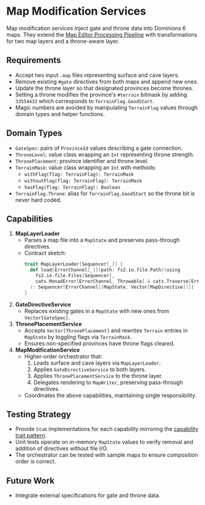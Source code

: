 # Map Modification Services

Map modification services inject gate and throne data into Dominions 6 maps. They extend the [Map Editor Processing Pipeline](map_editor_pipeline.md) with transformations for two map layers and a throne-aware layer.

## Requirements
- Accept two input `.map` files representing surface and cave layers.
- Remove existing `#gate` directives from both maps and append new ones.
- Update the throne layer so that designated provinces become thrones.
- Setting a throne modifies the province's `#terrain` bitmask by adding `33554432` which corresponds to `TerrainFlag.GoodStart`.
- Magic numbers are avoided by manipulating `TerrainFlag` values through domain types and helper functions.

## Domain Types
- `GateSpec`: pairs of `ProvinceId` values describing a gate connection.
- `ThroneLevel`: value class wrapping an `Int` representing throne strength.
- `ThronePlacement`: province identifier and throne level.
- `TerrainMask`: value class wrapping an `Int` with methods:
  - `withFlag(flag: TerrainFlag): TerrainMask`
  - `withoutFlag(flag: TerrainFlag): TerrainMask`
  - `hasFlag(flag: TerrainFlag): Boolean`
- `TerrainFlag.Throne`: alias for `TerrainFlag.GoodStart` so the throne bit is never hard coded.

## Capabilities
1. **MapLayerLoader**
   - Parses a map file into a `MapState` and preserves pass-through directives.
   - Contract sketch:
     ```scala
     trait MapLayerLoader[Sequencer[_]] {
       def load[ErrorChannel[_]](path: fs2.io.file.Path)(using
         fs2.io.file.Files[Sequencer],
         cats.MonadError[ErrorChannel, Throwable] & cats.Traverse[ErrorChannel]
       ): Sequencer[ErrorChannel[(MapState, Vector[MapDirective])]]
     }
     ```
2. **GateDirectiveService**
   - Replaces existing gates in a `MapState` with new ones from `Vector[GateSpec]`.
3. **ThronePlacementService**
   - Accepts `Vector[ThronePlacement]` and rewrites `Terrain` entries in `MapState` by toggling flags via `TerrainMask`.
   - Ensures non-specified provinces have throne flags cleared.
4. **MapModificationService**
   - Higher-order orchestrator that:
     1. Loads surface and cave layers via `MapLayerLoader`.
     2. Applies `GateDirectiveService` to both layers.
     3. Applies `ThronePlacementService` to the throne layer.
     4. Delegates rendering to `MapWriter`, preserving pass-through directives.
   - Coordinates the above capabilities, maintaining single responsibility.

## Testing Strategy
- Provide `Stub` implementations for each capability mirroring the [capability trait pattern](service_and_capability_patterns.md).
- Unit tests operate on in-memory `MapState` values to verify removal and addition of directives without file I/O.
- The orchestrator can be tested with sample maps to ensure composition order is correct.

## Future Work
- Integrate external specifications for gate and throne data.
